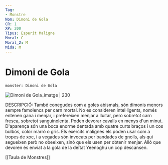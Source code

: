 ```yaml
---
Tag:
- Monstre
Nom: Dimoni de Gola
CR: 1
XP: 200
Tipus: Esperit Maligne
Moral: C
Moral_2: M
Mida: M
---
```

# Dimoni de Gola

```statblock
monster: Dimoni de Gola
```

![Dimoni de Gola_imatge | 230](https://static.wikia.nocookie.net/forgottenrealms/images/a/a4/Maw_demon-5e.jpg/revision/latest?cb=20180527044137)

DESCRIPCIÓ: 
També conegudes com a goles abismals, són dimonis menors sempre famolencs per carn mortal. No es consideren intel·ligents, només entenen gana i menjar, i prefereixen menjar a lluitar, però sobretot carn fresca, sobretot sanguinolenta. Poden devorar cavalls en menys d'un minut. D'aparença són una boca enorme dentada amb quatre curts braços i un cos bulbós, color marró o gris. Els exercits malignes els poden usar com a tropes de xoc, i a vegades són invocats per bandades de gnolls, als qui segueixen però no obeeixen, sinó que els usen per obtenir menjar. Allò que devoren és enviat a la gola de la deïtat Yeenoghu un cop descansen.

[[Taula de Monstres]]
